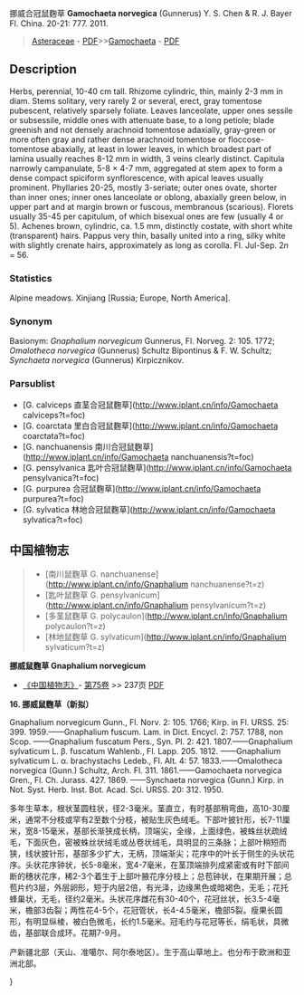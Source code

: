 挪威合冠鼠麴草 **Gamochaeta norvegica** (Gunnerus) Y. S. Chen & R. J. Bayer Fl. China. 20-21: 777. 2011.

> [Asteraceae](http://www.iplant.cn/info/Asteraceae?t=foc) - [PDF](http://www.iplant.cn/foc/pdf/Asteraceae.pdf)>>[Gamochaeta](http://www.iplant.cn/info/Gamochaeta?t=foc) - [PDF](http://www.iplant.cn/foc/pdf/Gamochaeta.pdf)

## Description

Herbs, perennial, 10-40 cm tall. Rhizome cylindric, thin, mainly 2-3 mm in diam. Stems solitary, very rarely 2 or several, erect, gray tomentose pubescent, relatively sparsely foliate. Leaves lanceolate, upper ones sessile or subsessile, middle ones with attenuate base, to a long petiole; blade greenish and not densely arachnoid tomentose adaxially, gray-green or more often gray and rather dense arachnoid tomentose or floccose-tomentose abaxially, at least in lower leaves, in which broadest part of lamina usually reaches 8-12 mm in width, 3 veins clearly distinct. Capitula narrowly campanulate, 5-8 × 4-7 mm, aggregated at stem apex to form a dense compact spiciform synflorescence, with apical leaves usually prominent. Phyllaries 20-25, mostly 3-seriate; outer ones ovate, shorter than inner ones; inner ones lanceolate or oblong, abaxially green below, in upper part and at margin brown or fuscous, membranous (scarious). Florets usually 35-45 per capitulum, of which bisexual ones are few (usually 4 or 5). Achenes brown, cylindric, ca. 1.5 mm, distinctly costate, with short white (transparent) hairs. Pappus very thin, basally united into a ring, silky white with slightly crenate hairs, approximately as long as corolla. Fl. Jul-Sep. 2*n* = 56.

### Statistics
Alpine meadows. Xinjiang [Russia; Europe, North America].

### Synonym
Basionym: *Gnaphalium norvegicum* Gunnerus, Fl. Norveg. 2: 105. 1772; *Omalotheca norvegica* (Gunnerus) Schultz Bipontinus & F. W. Schultz; *Synchaeta norvegica* (Gunnerus) Kirpicznikov.



### Parsublist

* [G.  calviceps  直茎合冠鼠麴草](http://www.iplant.cn/info/Gamochaeta calviceps?t=foc)
* [G.  coarctata  里白合冠鼠麴草](http://www.iplant.cn/info/Gamochaeta coarctata?t=foc)
* [G.  nanchuanensis  南川合冠鼠麴草](http://www.iplant.cn/info/Gamochaeta nanchuanensis?t=foc)
* [G.  pensylvanica  匙叶合冠鼠麴草](http://www.iplant.cn/info/Gamochaeta pensylvanica?t=foc)
* [G.  purpurea  合冠鼠麴草](http://www.iplant.cn/info/Gamochaeta purpurea?t=foc)
* [G.  sylvatica  林地合冠鼠麴草](http://www.iplant.cn/info/Gamochaeta sylvatica?t=foc)


## 中国植物志

> * [南川鼠麴草  G.  nanchuanense](http://www.iplant.cn/info/Gnaphalium nanchuanense?t=z)
> * [匙叶鼠麴草  G.  pensylvanicum](http://www.iplant.cn/info/Gnaphalium pensylvanicum?t=z)
> * [多茎鼠麴草  G.  polycaulon](http://www.iplant.cn/info/Gnaphalium polycaulon?t=z)
> * [林地鼠麴草  G.  sylvaticum](http://www.iplant.cn/info/Gnaphalium sylvaticum?t=z)


**挪威鼠麴草 Gnaphalium norvegicum**

* [《中国植物志》](http://www.iplant.cn/frps)- [第75卷](http://www.iplant.cn/frps/vol/75) >> 237页 [PDF](http://www.iplant.cn/frps/pdf/75/237.pdf)


**16. 挪威鼠麴草（新拟）**

Gnaphalium norvegicum Gunn., Fl. Norv. 2: 105. 1766; Kirp. in Fl. URSS. 25: 399. 1959.——Gnaphalium fuscum. Lam. in Dict. Encycl. 2: 757. 1788, non Scop. ——Gnaphalium fuscatum Pers., Syn. Pl. 2: 421. 1807.——Gnaphalium sylvaticum L. β. fuscatum Wahlenb., Fl. Lapp. 205. 1812. ——Gnaphalium sylvaticum L. α. brachystachs Ledeb., Fl. Alt. 4: 57. 1833.——Omalotheca norvegica (Gunn.) Schultz, Arch. Fl. 311. 1861.——Gamochaeta norvegica Gren., Fl. Ch. Jurass. 427. 1869. ——Synchaeta norvegica (Gunn.) Kirp. in Not. Syst. Herb. Inst. Bot. Acad. Sci. URSS. 20: 312. 1950.

多年生草本，根状茎圆柱状，径2-3毫米。茎直立，有时基部稍弯曲，高10-30厘米，通常不分枝或罕有2至数个分枝，被贴生灰色绒毛。下部叶披针形，长7-11厘米，宽8-15毫米，基部长渐狭成长柄，顶端尖，全缘，上面绿色，被蛛丝状疏绒毛，下面灰色，密被蛛丝状绒毛或丛卷状绒毛，具明显的三条脉；上部叶稍短而狭，线状披针形，基部多少扩大，无柄，顶端渐尖；花序中的叶长于侧生的头状花序。头状花序钟状，长5-8毫米，宽4-7毫米，在茎顶端排列成紧密或有时下部间断的穗状花序，稀2-3个着生于上部叶腋花序分枝上；总苞钟状，在果期开展；总苞片约3层，外层卵形，短于内层2倍，有光泽，边缘黑色或暗褐色，无毛；花托蜂巢状，无毛，径约2毫米。头状花序雌花有30-40个，花冠丝状，长3.5-4毫米，檐部3齿裂；两性花4-5个，花冠管状，长4-4.5毫米，檐部5裂。瘦果长圆形，有明显纵棱，被白色微毛，长约1.5毫米。冠毛约与花冠等长，绢毛状，具微齿，基部联合成环。花期7-9月。

产新疆北部（天山、准噶尔、阿尔泰地区）。生于高山草地上。也分布于欧洲和亚洲北部。



}